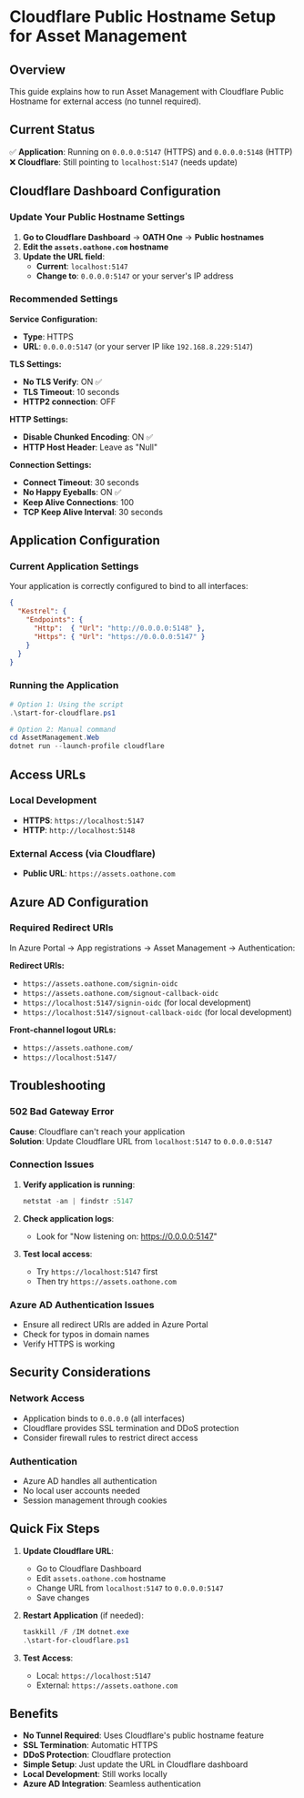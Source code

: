 # Cloudflare Public Hostname Setup for Asset Management

## Overview
This guide explains how to run Asset Management with Cloudflare Public Hostname for external access (no tunnel required).

## Current Status
✅ **Application**: Running on `0.0.0.0:5147` (HTTPS) and `0.0.0.0:5148` (HTTP)  
❌ **Cloudflare**: Still pointing to `localhost:5147` (needs update)

## Cloudflare Dashboard Configuration

### Update Your Public Hostname Settings

1. **Go to Cloudflare Dashboard** → **OATH One** → **Public hostnames**
2. **Edit the `assets.oathone.com` hostname**
3. **Update the URL field**:
   - **Current**: `localhost:5147`
   - **Change to**: `0.0.0.0:5147` or your server's IP address

### Recommended Settings

**Service Configuration:**
- **Type**: HTTPS
- **URL**: `0.0.0.0:5147` (or your server IP like `192.168.8.229:5147`)

**TLS Settings:**
- **No TLS Verify**: ON ✅
- **TLS Timeout**: 10 seconds
- **HTTP2 connection**: OFF

**HTTP Settings:**
- **Disable Chunked Encoding**: ON ✅
- **HTTP Host Header**: Leave as "Null"

**Connection Settings:**
- **Connect Timeout**: 30 seconds
- **No Happy Eyeballs**: ON ✅
- **Keep Alive Connections**: 100
- **TCP Keep Alive Interval**: 30 seconds

## Application Configuration

### Current Application Settings
Your application is correctly configured to bind to all interfaces:

```json
{
  "Kestrel": {
    "Endpoints": {
      "Http":  { "Url": "http://0.0.0.0:5148" },
      "Https": { "Url": "https://0.0.0.0:5147" }
    }
  }
}
```

### Running the Application
```powershell
# Option 1: Using the script
.\start-for-cloudflare.ps1

# Option 2: Manual command
cd AssetManagement.Web
dotnet run --launch-profile cloudflare
```

## Access URLs

### Local Development
- **HTTPS**: `https://localhost:5147`
- **HTTP**: `http://localhost:5148`

### External Access (via Cloudflare)
- **Public URL**: `https://assets.oathone.com`

## Azure AD Configuration

### Required Redirect URIs
In Azure Portal → App registrations → Asset Management → Authentication:

**Redirect URIs:**
- `https://assets.oathone.com/signin-oidc`
- `https://assets.oathone.com/signout-callback-oidc`
- `https://localhost:5147/signin-oidc` (for local development)
- `https://localhost:5147/signout-callback-oidc` (for local development)

**Front-channel logout URLs:**
- `https://assets.oathone.com/`
- `https://localhost:5147/`

## Troubleshooting

### 502 Bad Gateway Error
**Cause**: Cloudflare can't reach your application  
**Solution**: Update Cloudflare URL from `localhost:5147` to `0.0.0.0:5147`

### Connection Issues
1. **Verify application is running**:
   ```powershell
   netstat -an | findstr :5147
   ```

2. **Check application logs**:
   - Look for "Now listening on: https://0.0.0.0:5147"

3. **Test local access**:
   - Try `https://localhost:5147` first
   - Then try `https://assets.oathone.com`

### Azure AD Authentication Issues
- Ensure all redirect URIs are added in Azure Portal
- Check for typos in domain names
- Verify HTTPS is working

## Security Considerations

### Network Access
- Application binds to `0.0.0.0` (all interfaces)
- Cloudflare provides SSL termination and DDoS protection
- Consider firewall rules to restrict direct access

### Authentication
- Azure AD handles all authentication
- No local user accounts needed
- Session management through cookies

## Quick Fix Steps

1. **Update Cloudflare URL**:
   - Go to Cloudflare Dashboard
   - Edit `assets.oathone.com` hostname
   - Change URL from `localhost:5147` to `0.0.0.0:5147`
   - Save changes

2. **Restart Application** (if needed):
   ```powershell
   taskkill /F /IM dotnet.exe
   .\start-for-cloudflare.ps1
   ```

3. **Test Access**:
   - Local: `https://localhost:5147`
   - External: `https://assets.oathone.com`

## Benefits

- **No Tunnel Required**: Uses Cloudflare's public hostname feature
- **SSL Termination**: Automatic HTTPS
- **DDoS Protection**: Cloudflare protection
- **Simple Setup**: Just update the URL in Cloudflare dashboard
- **Local Development**: Still works locally
- **Azure AD Integration**: Seamless authentication
